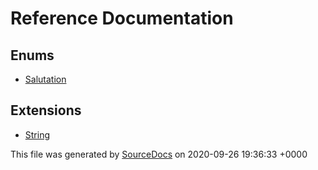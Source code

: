 # Reference Documentation

## Enums

-   [Salutation](enums/Salutation.md)

## Extensions

-   [String](extensions/String.md)

This file was generated by [SourceDocs](https://github.com/eneko/SourceDocs) on 2020-09-26 19:36:33 +0000